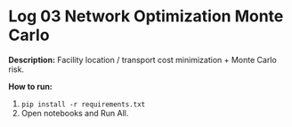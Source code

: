 # Log 03 Network Optimization Monte Carlo

**Description:** Facility location / transport cost minimization + Monte Carlo risk.

**How to run:**
1) `pip install -r requirements.txt`
2) Open notebooks and Run All.
